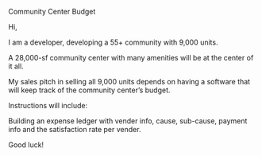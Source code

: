 Community Center Budget

Hi,

I am a developer, developing a 55+ community with 9,000 units. 

A 28,000-sf community center with many amenities will be at the center of it all. 

My sales pitch in selling all 9,000 units depends on having a software that will keep track of the community center’s budget.

Instructions will include:

Building an expense ledger with vender info, cause, sub-cause, payment info and the satisfaction rate per vender.

Good luck!
